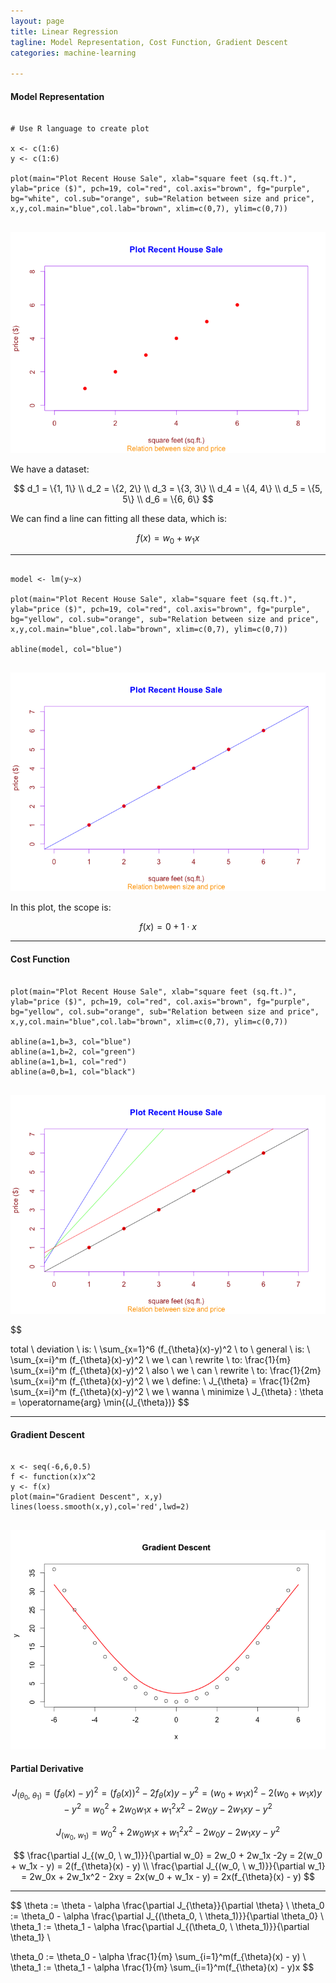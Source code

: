 ```yaml
---
layout: page
title: Linear Regression
tagline: Model Representation, Cost Function, Gradient Descent
categories: machine-learning

---
```


#### Model Representation

<pre clas="r language"><code>
# Use R language to create plot

x <- c(1:6)
y <- c(1:6)

plot(main="Plot Recent House Sale", xlab="square feet (sq.ft.)", ylab="price ($)", pch=19, col="red", col.axis="brown", fg="purple", bg="white", col.sub="orange", sub="Relation between size and price", x,y,col.main="blue",col.lab="brown", xlim=c(0,7), ylim=c(0,7))

</code></pre>

<img src="/images/linear-regression-1.png">

We have a dataset:

$$
d_1 = \{1, 1\} \\
d_2 = \{2, 2\} \\
d_3 = \{3, 3\} \\
d_4 = \{4, 4\} \\
d_5 = \{5, 5\} \\
d_6 = \{6, 6\}
$$

We can find a line can fitting all these data, which is:

$$
f(x) = w_0 + w_1x
$$

---

<pre clas="r language"><code>
model <- lm(y~x)

plot(main="Plot Recent House Sale", xlab="square feet (sq.ft.)", ylab="price ($)", pch=19, col="red", col.axis="brown", fg="purple", bg="yellow", col.sub="orange", sub="Relation between size and price", x,y,col.main="blue",col.lab="brown", xlim=c(0,7), ylim=c(0,7))

abline(model, col="blue")

</code></pre>

<img src="/images/linear-regression-2.png">

In this plot, the scope is:

$$
f(x) = 0 + 1 \cdot x
$$

---

#### Cost Function

<pre clas="r language"><code>
plot(main="Plot Recent House Sale", xlab="square feet (sq.ft.)", ylab="price ($)", pch=19, col="red", col.axis="brown", fg="purple", bg="yellow", col.sub="orange", sub="Relation between size and price", x,y,col.main="blue",col.lab="brown", xlim=c(0,7), ylim=c(0,7))

abline(a=1,b=3, col="blue")
abline(a=1,b=2, col="green")
abline(a=1,b=1, col="red")
abline(a=0,b=1, col="black")

</code></pre>

<img src="/images/linear-regression-3.png">

$$

total \ deviation \ is: \ \sum_{x=1}^6 (f_{\theta}(x)-y)^2 \\
to \ general \ is: \ \sum_{x=i}^m (f_{\theta}(x)-y)^2 \\
we \ can \ rewrite \ to: \frac{1}{m} \sum_{x=i}^m (f_{\theta}(x)-y)^2 \\
also \ we \ can \ rewrite \ to: \frac{1}{2m} \sum_{x=i}^m (f_{\theta}(x)-y)^2 \\
we \ define: \ J_{\theta} = \frac{1}{2m} \sum_{x=i}^m (f_{\theta}(x)-y)^2 \\
we \ wanna \ minimize \ J_{\theta} : \theta = \operatorname{arg} \min{(J_{\theta})}
$$

---

#### Gradient Descent

<pre clas="r language"><code>
x <- seq(-6,6,0.5)
f <- function(x)x^2
y <- f(x)
plot(main="Gradient Descent", x,y)
lines(loess.smooth(x,y),col='red',lwd=2)

</code></pre>

<img src="/images/linear-regression-4.png">

#### Partial Derivative

$$
J_{(\theta_0, \ \theta_1)} = (f_{\theta}(x)-y)^2 = (f_{\theta}(x))^2 - 2f_{\theta}(x)y- y^2 =
(w_0 + w_1x)^2 - 2(w_0+w_1x)y - y^2 =
w_0^2 + 2w_0w_1x + w_1^2x^2 - 2w_0y - 2w_1xy - y^2
$$

$$
J_{(w_0, \ w_1)} = w_0^2 + 2w_0w_1x + w_1^2x^2 - 2w_0y - 2w_1xy - y^2
$$

$$
\frac{\partial J_{(w_0, \ w_1)}}{\partial w_0} = 2w_0 + 2w_1x -2y = 2(w_0 + w_1x - y) = 2(f_{\theta}(x) - y) \\
\frac{\partial J_{(w_0, \ w_1)}}{\partial w_1} = 2w_0x + 2w_1x^2 - 2xy = 2x(w_0 + w_1x - y) = 2x(f_{\theta}(x) - y)
$$

---

$$
\theta := \theta - \alpha \frac{\partial J_{\theta}}{\partial \theta} \\
\theta_0 := \theta_0 - \alpha \frac{\partial J_{(\theta_0, \ \theta_1)}}{\partial \theta_0} \\
\theta_1 := \theta_1 - \alpha \frac{\partial J_{(\theta_0, \ \theta_1)}}{\partial \theta_1} \\

\theta_0 := \theta_0 - \alpha \frac{1}{m} \sum_{i=1}^m(f_{\theta}(x) - y) \\
\theta_1 := \theta_1 - \alpha \frac{1}{m} \sum_{i=1}^m(f_{\theta}(x) - y)x
$$
